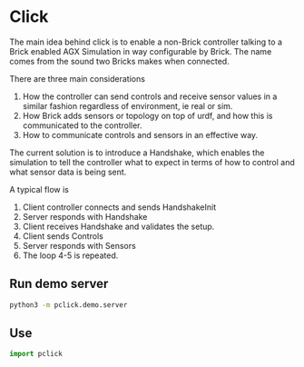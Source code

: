 # Click

The main idea behind click is to enable a non-Brick controller talking to a Brick enabled AGX Simulation in way configurable by Brick.
The name comes from the sound two Bricks makes when connected.

There are three main considerations

1. How the controller can send controls and receive sensor values in a similar fashion regardless of environment, ie real or sim.
2. How Brick adds sensors or topology on top of urdf, and how this is communicated to the controller.
3. How to communicate controls and sensors in an effective way.

The current solution is to introduce a Handshake, which enables the simulation to tell the controller what to expect in terms of how to control and what sensor data is being sent.

A typical flow is

1. Client controller connects and sends HandshakeInit
2. Server responds with Handshake
3. Client receives Handshake and validates the setup.
4. Client sends Controls
5. Server responds with Sensors
6. The loop 4-5 is repeated.

## Run demo server

```bash
python3 -m pclick.demo.server
```

## Use

```python
import pclick
```
